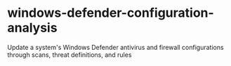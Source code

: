 # windows-defender-configuration-analysis
Update a system's Windows Defender antivirus and firewall configurations through scans, threat definitions, and rules
